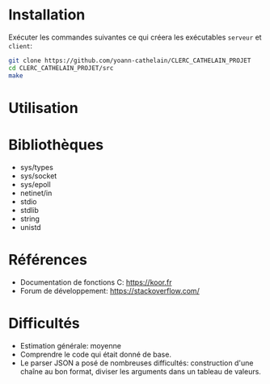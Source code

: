 # Installation
Exécuter les commandes suivantes ce qui créera les exécutables ```serveur``` et ```client```:
```bash
git clone https://github.com/yoann-cathelain/CLERC_CATHELAIN_PROJET
cd CLERC_CATHELAIN_PROJET/src
make
```

# Utilisation


# Bibliothèques
* sys/types
* sys/socket
* sys/epoll
* netinet/in
* stdio
* stdlib
* string
* unistd

# Références
* Documentation de fonctions C: https://koor.fr
* Forum de développement: https://stackoverflow.com/

# Difficultés
* Estimation générale: moyenne
* Comprendre le code qui était donné de base.
* Le parser JSON a posé de nombreuses difficultés: construction d'une chaîne au bon format, diviser les arguments dans un tableau de valeurs.


